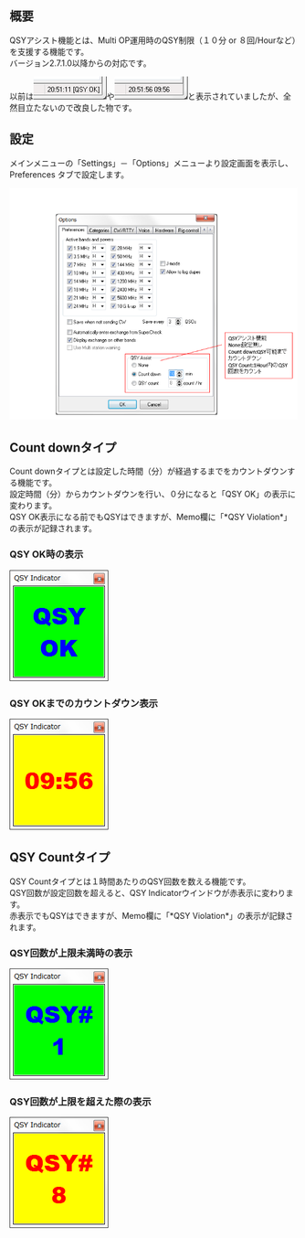 ## 概要

QSYアシスト機能とは、Multi OP運用時のQSY制限（１０分 or ８回/Hourなど）を支援する機能です。  
バージョン2.7.1.0以降からの対応です。  

以前は![QSY OK](https://raw.githubusercontent.com/jr8ppg/zLog/images/qsy_old_0.png)や![Count down](https://raw.githubusercontent.com/jr8ppg/zLog/images/qsy_old_1.png)と表示されていましたが、全然目立たないので改良した物です。

## 設定
メインメニューの「Settings」－「Options」メニューより設定画面を表示し、Preferences タブで設定します。  

![QSY Assist](https://raw.githubusercontent.com/jr8ppg/zLog/images/options_qsyassist.png)

## Count downタイプ

Count downタイプとは設定した時間（分）が経過するまでをカウントダウンする機能です。  
設定時間（分）からカウントダウンを行い、０分になると「QSY OK」の表示に変わります。  
QSY OK表示になる前でもQSYはできますが、Memo欄に「\*QSY Violation\*」の表示が記録されます。

### QSY OK時の表示
![QSY OK](https://raw.githubusercontent.com/jr8ppg/zLog/images/qsyindicator_1.png)  

### QSY OKまでのカウントダウン表示
![QSY NG](https://raw.githubusercontent.com/jr8ppg/zLog/images/qsyindicator_2.png)

## QSY Countタイプ

QSY Countタイプとは１時間あたりのQSY回数を数える機能です。  
QSY回数が設定回数を超えると、QSY Indicatorウインドウが赤表示に変わります。  
赤表示でもQSYはできますが、Memo欄に「\*QSY Violation\*」の表示が記録されます。

### QSY回数が上限未満時の表示
![QSY OK](https://raw.githubusercontent.com/jr8ppg/zLog/images/qsyindicator_3.png)  

### QSY回数が上限を超えた際の表示
![QSY NG](https://raw.githubusercontent.com/jr8ppg/zLog/images/qsyindicator_4.png)

